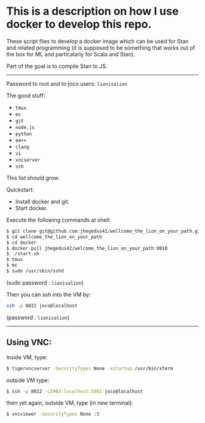 
# This is a description on how I use docker to develop this repo.

These script files to develop a docker image which can be used for
Stan and related programming (it is supposed to be something that 
works out of the box for ML and particalarly for Scala and Stan).

Part of the goal is to compile Stan to JS.

----

Password to root and to joco users: `lionisalion`

The good stuff:

 - `tmux` 
 - `mc` 
 - `git`
 - `node.js` 
 - `python`
 - `em++` 
 - `clang` 
 - `vi`
 - `vncserver`
 - `ssh`

This list should grow.

Quickstart:

- Install docker and git.
- Start docker.

Execute the following commands at shell:

```bash
$ git clone git@github.com:jhegedus42/wellcome_the_lion_on_your_path.git
$ cd wellcome_the_lion_on_your_path
$ cd docker
$ docker pull jhegedus42/welcome_the_lion_on_your_path:0010
$ ./start.sh
$ tmux
$ mc
$ sudo /usr/sbin/sshd
```
(sudo password : `lionisalion`)


Then you can ssh into the VM by:
```bash
ssh -p 8022 joco@localhost
```

(password : `lionisalion`)

-----

## Using VNC:

Inside VM, type:
```bash
$ tigervncserver -SecurityTypes None -xstartup /usr/bin/xterm
```

outside VM type:
```bash
$ ssh -p 8022 -L5903:localhost:5901 joco@localhost
```

then yet again, outside VM, type (in new terminal):
```bash
$ vncviewer -SecurityTypes None :3
````
